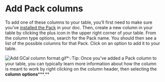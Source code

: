 Add Pack columns
================


To add one of these columns to your table, you’ll first need to make sure you’ve [installed the Pack](https://help.coda.io/en/articles/7980712-install-packs) in your doc. Then, create a new column in your table by clicking the plus icon in the upper right corner of your table. From the column type options, search for the Pack name. You should then see a list of the possible columns for that Pack. Click on an option to add it to your table.


  



![Add GCal column format.gif](https://coda.intercom-attachments-7.com/i/o/740762700/bd1dd22e4fa95cd2d0a3c4e6/upload_17286981214769589977)*💡Tip: Once you’ve added a Pack column to your table, you can typically learn more information about how the column is meant to work by right clicking on the column header, then selecting the **column** **options*****.**